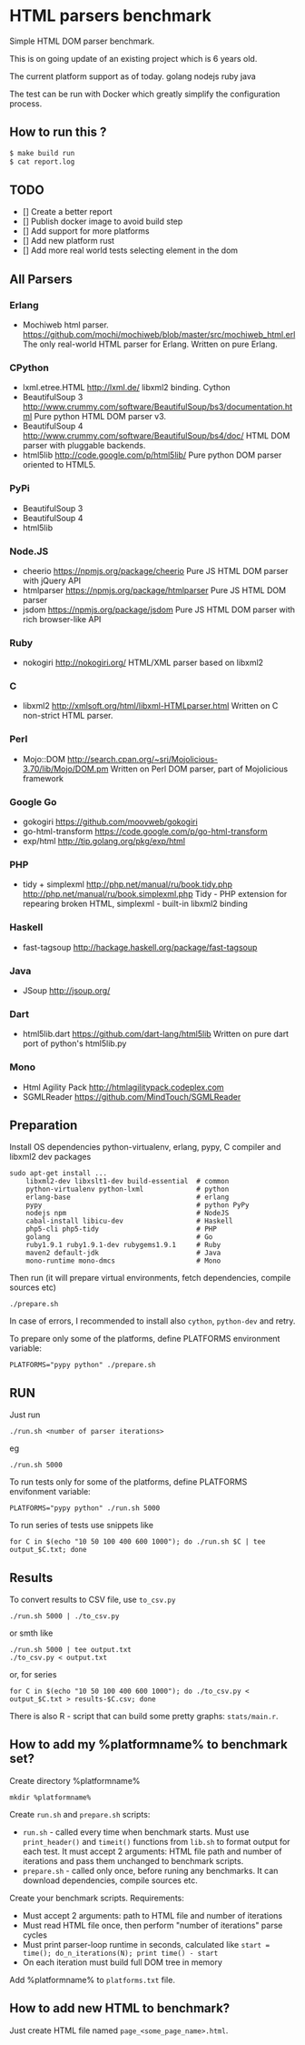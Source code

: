 HTML parsers benchmark
======================

Simple HTML DOM parser benchmark.

This is on going update of an existing project which is 6 years old.

The current platform support as of today.
golang nodejs ruby java

The test can be run with Docker which greatly simplify the configuration process.

How to run this ?
---
```bash
$ make build run
$ cat report.log
```
TODO
---
 - [] Create a better report 
 - [] Publish docker image to avoid build step
 - [] Add support for more platforms
 - [] Add new platform rust
 - [] Add more real world tests selecting element in the dom

All Parsers
---

### Erlang

* Mochiweb html parser.
  https://github.com/mochi/mochiweb/blob/master/src/mochiweb_html.erl
  The only real-world HTML parser for Erlang. Written on pure Erlang.

### CPython

* lxml.etree.HTML
  http://lxml.de/
  libxml2 binding. Cython
* BeautifulSoup 3
  http://www.crummy.com/software/BeautifulSoup/bs3/documentation.html
  Pure python HTML DOM parser v3.
* BeautifulSoup 4
  http://www.crummy.com/software/BeautifulSoup/bs4/doc/
  HTML DOM parser with pluggable backends.
* html5lib
  http://code.google.com/p/html5lib/
  Pure python DOM parser oriented to HTML5.

### PyPi

* BeautifulSoup 3
* BeautifulSoup 4
* html5lib

### Node.JS

* cheerio
  https://npmjs.org/package/cheerio
  Pure JS HTML DOM parser with jQuery API
* htmlparser
  https://npmjs.org/package/htmlparser
  Pure JS HTML DOM parser
* jsdom
  https://npmjs.org/package/jsdom
  Pure JS HTML DOM parser with rich browser-like API

### Ruby

* nokogiri
  http://nokogiri.org/
  HTML/XML parser based on libxml2

### C

* libxml2
  http://xmlsoft.org/html/libxml-HTMLparser.html
  Written on C non-strict HTML parser.

### Perl

* Mojo::DOM
  http://search.cpan.org/~sri/Mojolicious-3.70/lib/Mojo/DOM.pm
  Written on Perl DOM parser, part of Mojolicious framework

### Google Go

* gokogiri
  https://github.com/moovweb/gokogiri
* go-html-transform
  https://code.google.com/p/go-html-transform
* exp/html
  http://tip.golang.org/pkg/exp/html

### PHP

* tidy + simplexml
  http://php.net/manual/ru/book.tidy.php http://php.net/manual/ru/book.simplexml.php
  Tidy - PHP extension for repearing broken HTML, simplexml - built-in libxml2 binding

### Haskell

* fast-tagsoup
  http://hackage.haskell.org/package/fast-tagsoup

### Java

* JSoup http://jsoup.org/

### Dart

* html5lib.dart
  https://github.com/dart-lang/html5lib
  Written on pure dart port of python's html5lib.py

### Mono

* Html Agility Pack http://htmlagilitypack.codeplex.com
* SGMLReader https://github.com/MindTouch/SGMLReader

Preparation
-----------

Install OS dependencies python-virtualenv, erlang, pypy, C compiler and libxml2
dev packages

    sudo apt-get install ...
        libxml2-dev libxslt1-dev build-essential  # common
        python-virtualenv python-lxml             # python
        erlang-base                               # erlang
        pypy                                      # python PyPy
        nodejs npm                                # NodeJS
        cabal-install libicu-dev                  # Haskell
        php5-cli php5-tidy                        # PHP
        golang                                    # Go
        ruby1.9.1 ruby1.9.1-dev rubygems1.9.1     # Ruby
        maven2 default-jdk                        # Java
        mono-runtime mono-dmcs                    # Mono

Then run (it will prepare virtual environments, fetch dependencies, compile sources etc)

    ./prepare.sh

In case of errors, I recommended to install also `cython`, `python-dev` and retry.

To prepare only some of the platforms, define PLATFORMS environment variable:

    PLATFORMS="pypy python" ./prepare.sh

RUN
---

Just run

    ./run.sh <number of parser iterations>

eg

    ./run.sh 5000

To run tests only for some of the platforms, define PLATFORMS envifonment variable:

    PLATFORMS="pypy python" ./run.sh 5000

To run series of tests use snippets like

    for C in $(echo "10 50 100 400 600 1000"); do ./run.sh $C | tee output_$C.txt; done

Results
-------

To convert results to CSV file, use `to_csv.py`

    ./run.sh 5000 | ./to_csv.py

or smth like

    ./run.sh 5000 | tee output.txt
    ./to_csv.py < output.txt

or, for series

    for C in $(echo "10 50 100 400 600 1000"); do ./to_csv.py < output_$C.txt > results-$C.csv; done

There is also R - script that can build some pretty graphs: `stats/main.r`.

How to add my %platformname% to benchmark set?
----------------------------------------------

Create directory %platformname%

    mkdir %platformname%

Create `run.sh` and `prepare.sh` scripts:

* `run.sh` - called every time when benchmark starts. Must use `print_header()`
  and `timeit()` functions from `lib.sh` to format output for each test.
  It must accept 2 arguments: HTML file path and number of iterations and pass
  them unchanged to benchmark scripts.
* `prepare.sh` - called only once, before runing any benchmarks. It can download
  dependencies, compile sources etc.

Create your benchmark scripts. Requirements:

* Must accept 2 arguments: path to HTML file and number of iterations
* Must read HTML file once, then perform "number of iterations" parse cycles
* Must print parser-loop runtime in seconds, calculated like
  `start = time(); do_n_iterations(N); print time() - start`
* On each iteration must build full DOM tree in memory

Add %platformname% to `platforms.txt` file.

How to add new HTML to benchmark?
---------------------------------

Just create HTML file named `page_<some_page_name>.html`.
